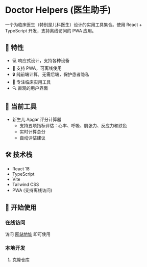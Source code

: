 # Doctor Helpers (医生助手)

一个为临床医生（特别是儿科医生）设计的实用工具集合。使用 React + TypeScript 开发，支持离线访问的 PWA 应用。

## 🌟 特性

- 💻 响应式设计，支持各种设备
- 📱 支持 PWA，可离线使用
- 🔒 纯前端计算，无需后端，保护患者隐私
- 🎯 专注临床实用工具
- 🔍 直观的用户界面

## 📱 当前工具

- 新生儿 Apgar 评分计算器
  - 支持五项指标评估：心率、呼吸、肌张力、反应力和肤色
  - 实时计算总分
  - 自动评估建议

## 🛠️ 技术栈

- React 18
- TypeScript
- Vite
- Tailwind CSS
- PWA (支持离线访问)

## 🚀 开始使用

### 在线访问

访问 [网站地址](https://winzipsdo.github.io/doctor-helper/#/home) 即可使用

### 本地开发

1. 克隆仓库

